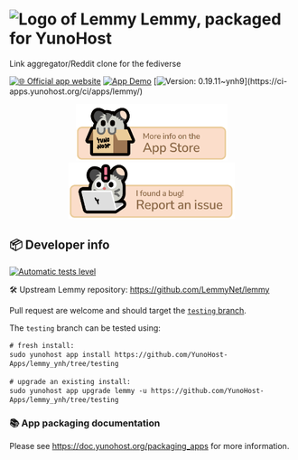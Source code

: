 <!--
N.B.: This README was automatically generated by <https://github.com/YunoHost/apps_tools/blob/main/readme_generator>
It shall NOT be edited by hand.
-->

<h1>
  <img src="https://raw.githubusercontent.com/YunoHost/apps/main/logos/lemmy.png" width="32px" alt="Logo of Lemmy">
  Lemmy, packaged for YunoHost
</h1>

Link aggregator/Reddit clone for the fediverse

[![🌐 Official app website](https://img.shields.io/badge/Official_app_website-darkgreen?style=for-the-badge)](https://join-lemmy.org/)
[![App Demo](https://img.shields.io/badge/App_Demo-blue?style=for-the-badge)](https://lemmy.ml/)
[![Version: 0.19.11~ynh9](https://img.shields.io/badge/Version-0.19.11~ynh9-rgba(0,150,0,1)?style=for-the-badge)](https://ci-apps.yunohost.org/ci/apps/lemmy/)

<div align="center">
<a href="https://apps.yunohost.org/app/lemmy"><img height="100px" src="https://github.com/YunoHost/yunohost-artwork/raw/refs/heads/main/badges/neopossum-badges/badge_more_info_on_the_appstore.svg"/></a>
<a href="https://github.com/YunoHost-Apps/lemmy_ynh/issues"><img height="100px" src="https://github.com/YunoHost/yunohost-artwork/raw/refs/heads/main/badges/neopossum-badges/badge_report_an_issue.svg"/></a>
</div>

## 📦 Developer info

[![Automatic tests level](https://apps.yunohost.org/badge/cilevel/lemmy)](https://ci-apps.yunohost.org/ci/apps/lemmy/)

🛠️ Upstream Lemmy repository: <https://github.com/LemmyNet/lemmy>

Pull request are welcome and should target the [`testing` branch](https://github.com/YunoHost-Apps/lemmy_ynh/tree/testing).

The `testing` branch can be tested using:
```
# fresh install:
sudo yunohost app install https://github.com/YunoHost-Apps/lemmy_ynh/tree/testing

# upgrade an existing install:
sudo yunohost app upgrade lemmy -u https://github.com/YunoHost-Apps/lemmy_ynh/tree/testing
```

### 📚 App packaging documentation

Please see <https://doc.yunohost.org/packaging_apps> for more information.